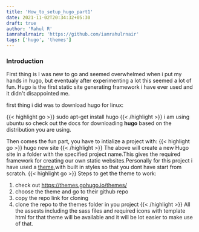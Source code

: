 ```yaml
---
title: 'How_to_setup_hugo_part1'
date: 2021-11-02T20:34:32+05:30
draft: true
author: 'Rahul R'
iamrahulrnair: 'https://github.com/iamrahulrnair'
tags: ['hugo', 'themes']
---
```


### Introduction

First thing is I was new to go and seemed overwhelmed when i put my hands in hugo, but eventualy after experimenting a lot this seemed a lot of fun. Hugo is the first static site generating framework i have ever used and it didn't disappointed me.

first thing i did was to download hugo for linux:

{{< highlight go >}} sudo apt-get install hugo {{< /highlight >}}
i am using ubuntu so check out the docs for downloading **hugo** based on the distribution you are using.

Then comes the fun part, you have to intialize a project with:
{{< highlight go >}} hugo new site <project name> {{< /highlight >}}
The above will create a new Hugo site in a folder with the specified project name.This gives the required framework for creating our own static websites.Personally for this project i have used a [theme](https://themes.gohugo.io/themes/hugo-theme-m10c/),with built in styles so that you dont have start from scratch.
{{< highlight go >}}
Steps to get the theme to work:

1. check out https://themes.gohugo.io/themes/
2. choose the theme and go to their github repo
3. copy the repo link for cloning
4. clone the repo to the themes folder in you project
   {{< /highlight >}}
   All the assests including the sass files and required icons with template html for that theme will be available and it will be lot easier to make use of that.
